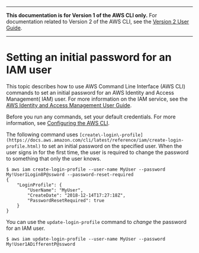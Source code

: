 --------

**This documentation is for Version 1 of the AWS CLI only\.** For documentation related to Version 2 of the AWS CLI, see the [Version 2 User Guide](https://docs.aws.amazon.com/cli/latest/userguide/)\.

--------

# Setting an initial password for an IAM user<a name="cli-services-iam-set-pw"></a>

This topic describes how to use AWS Command Line Interface \(AWS CLI\) commands to set an initial password for an AWS Identity and Access Management\( IAM\) user\. For more information on the IAM service, see the [AWS Identity and Access Management User Guide](https://docs.aws.amazon.com/IAM/latest/UserGuide/introduction.html)\.

Before you run any commands, set your default credentials\. For more information, see [Configuring the AWS CLI](cli-chap-configure.md)\.

The following command uses `[create\-login\-profile](https://docs.aws.amazon.com/cli/latest/reference/iam/create-login-profile.html)` to set an initial password on the specified user\. When the user signs in for the first time, the user is required to change the password to something that only the user knows\.

```
$ aws iam create-login-profile --user-name MyUser --password My!User1Login8P@ssword --password-reset-required
{
    "LoginProfile": {
        "UserName": "MyUser",
        "CreateDate": "2018-12-14T17:27:18Z",
        "PasswordResetRequired": true
    }
}
```

You can use the `update-login-profile` command to *change* the password for an IAM user\.

```
$ aws iam update-login-profile --user-name MyUser --password My!User1ADifferentP@ssword
```